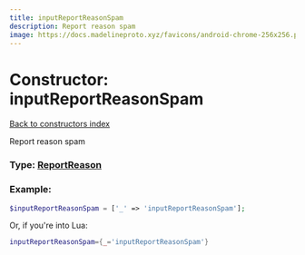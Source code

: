 ```yaml
---
title: inputReportReasonSpam
description: Report reason spam
image: https://docs.madelineproto.xyz/favicons/android-chrome-256x256.png
---
```

# Constructor: inputReportReasonSpam  
[Back to constructors index](index.md)



Report reason spam




### Type: [ReportReason](../types/ReportReason.md)


### Example:

```php
$inputReportReasonSpam = ['_' => 'inputReportReasonSpam'];
```  


Or, if you're into Lua:

```lua
inputReportReasonSpam={_='inputReportReasonSpam'}

```


